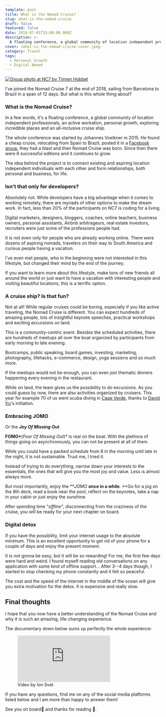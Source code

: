 ```yaml
---
template: post
title: What is the Nomad Cruise?
slug: what-is-the-nomad-cruise
draft: false
featured: false
date: 2019-07-01T15:00:00.000Z
description: >-
  A floating conference, a global community of location independent professionals, an active workation, personal growth, exploring incredible places and an all-inclusive cruise ship.
cover: /what-is-the-nomad-cruise-cover.jpeg
category: Travel
tags:
  - Personal Growth
  - Digital Nomad
---
```


[![Group photo at NC7 by Tijmen Hobbel](/what-is-the-nomad-cruise-cover.jpeg)](https://www.instagram.com/brainbow_photography/)

<div class="separator"></div>

I've joined the Nomad Cruise 7 at the end of 2018, sailing from Barcelona to Brazil in a span of 12 days. But what is this whole thing about?

### What is the Nomad Cruise?

In a few words, it's a floating conference, a global community of location independent professionals, an active workation, personal growth, exploring incredible places and an all-inclusive cruise ship.

The whole conference was started by Johannes Voelkner in 2015. He found a cheap cruise, relocating from Spain to Brazil, posted it in a [Facebook group](https://www.facebook.com/groups/1428340887415620/), they had a blast and then Nomad Cruise was born. Since then there were 8 successful editions and it continues to grow.

The idea behind the project is to connect existing and aspiring location independent individuals with each other and form relationships, both personal and business, for life.

### Isn't that only for developers?

Absolutely not. While developers have a big advantage when it comes to working remotely, there are myriads of other options to make the dream work. In fact, less than 20% of the participants on NC7 is coding for a living.

Digital marketers, designers, bloggers, coaches, online teachers, business owners, personal assistants, Airbnb arbitrageurs, real estate investors, recruiters were just some of the professions people had.

It is not even only for people who are already working online. There were dozens of aspiring nomads, travelers on their way to South America and curious people having a vacation.

I've even met people, who in the beginning were not interested in this lifestyle, but changed their mind by the end of the journey.

If you want to learn more about this lifestyle, make tons of new friends all around the world or just want to have a vacation with interesting people and visiting beautiful locations, this is a terrific option.

### A cruise ship? Is that fun?

Not at all! While regular cruises could be boring, especially if you like active traveling, the Nomad Cruise is different. You can expect hundreds of amazing people, lots of insightful keynote speeches, practical workshops and exciting excursions on land.

This is a community-centric event. Besides the scheduled activities, there are hundreds of meetups all over the boat organized by participants from early morning to late evening.

Bootcamps, public speaking, board games, investing, marketing, photography, lifehacks, e-commerce, design, yoga sessions and so much more.

If the meetups would not be enough, you can even join thematic dinners happening every evening in the restaurant.

While on land, the team gives us the possibility to do excursions. As you could guess by now, there are also activities organized by cruisers. This year for example 70 of us went scuba diving in [Cape Verde](https://en.wikipedia.org/wiki/Cape_Verde), thanks to [David Vu](https://www.instagram.com/daviddangvu/)'s initiation.

### Embracing JOMO

Or the **_Joy Of Missing Out_**.

**FOMO\***(_Fear Of Missing Out_)\* is real on the boat. With the plethora of things going on asynchronously, you can not be present at all of them.

While you could have a packed schedule from 8 in the morning until late in the night, it is not sustainable. Trust me, I tried it.

Instead of trying to do everything, narrow down your interests to the essentials, the ones that will give you the most joy and value. Less is almost always more.

But most importantly, enjoy the **_JOMO_ **once in a while**_._ **Go for a jog on the 8th deck, read a book near the pool, reflect on the keynotes, take a nap in your cabin or just enjoy the sunshine.

After spending time "_offline_", disconnecting from the craziness of the cruise, you will be ready for your next chapter on board.

### Digital detox

If you have the possibility, limit your internet usage to the absolute minimum. This is an excellent opportunity to get rid of your phone for a couple of days and enjoy the present moment.

It is not gonna be easy, but it will be so rewarding! For me, the first few days were hard and weird. I found myself reading old conversations on any application with some kind of offline support... After 3--4 days though, I started to stop checking my phone constantly and it felt so peaceful.

The cost and the speed of the internet in the middle of the ocean will give you extra motivation for the detox. It is expensive and really slow.

## Final thoughts

I hope that you now have a better understanding of the Nomad Cruise and why it is such an amazing, life-changing experience.

The documentary down below sums up perfectly the whole experience:

<figure class="video_container">
  <iframe src="https://www.youtube.com/embed/OBVpNk6N4M8" frameborder="0" allowfullscreen="true"> </iframe>
  <figcaption class="md-figure-caption">Video by Ion Svet</figcaption>
</figure>

<div class="separator"></div>

If you have any questions, find me on any of the social media platforms listed below and I am more than happy to answer them!

See you on board🚢 and thanks for reading 🙏.
